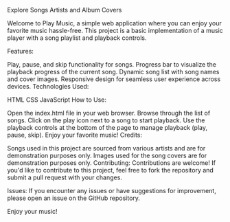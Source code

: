 Explore Songs Artists and Album Covers

Welcome to Play Music, a simple web application where you can enjoy your favorite music hassle-free. This project is a basic implementation of a music player with a song playlist and playback controls.

Features:

Play, pause, and skip functionality for songs.
Progress bar to visualize the playback progress of the current song.
Dynamic song list with song names and cover images.
Responsive design for seamless user experience across devices.
Technologies Used:

HTML
CSS
JavaScript
How to Use:

Open the index.html file in your web browser.
Browse through the list of songs.
Click on the play icon next to a song to start playback.
Use the playback controls at the bottom of the page to manage playback (play, pause, skip).
Enjoy your favorite music!
Credits:

Songs used in this project are sourced from various artists and are for demonstration purposes only.
Images used for the song covers are for demonstration purposes only.
Contributing: Contributions are welcome! If you'd like to contribute to this project, feel free to fork the repository and submit a pull request with your changes.

Issues: If you encounter any issues or have suggestions for improvement, please open an issue on the GitHub repository.

Enjoy your music!
